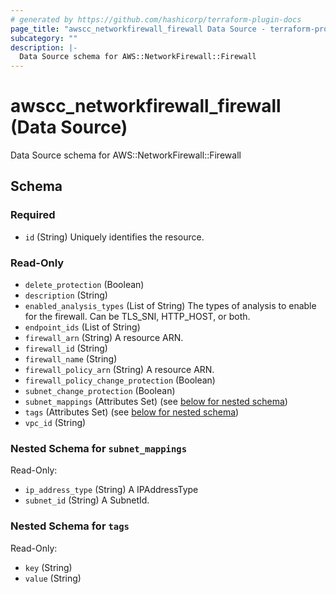 ```yaml
---
# generated by https://github.com/hashicorp/terraform-plugin-docs
page_title: "awscc_networkfirewall_firewall Data Source - terraform-provider-awscc"
subcategory: ""
description: |-
  Data Source schema for AWS::NetworkFirewall::Firewall
---
```


# awscc_networkfirewall_firewall (Data Source)

Data Source schema for AWS::NetworkFirewall::Firewall



<!-- schema generated by tfplugindocs -->
## Schema

### Required

- `id` (String) Uniquely identifies the resource.

### Read-Only

- `delete_protection` (Boolean)
- `description` (String)
- `enabled_analysis_types` (List of String) The types of analysis to enable for the firewall. Can be TLS_SNI, HTTP_HOST, or both.
- `endpoint_ids` (List of String)
- `firewall_arn` (String) A resource ARN.
- `firewall_id` (String)
- `firewall_name` (String)
- `firewall_policy_arn` (String) A resource ARN.
- `firewall_policy_change_protection` (Boolean)
- `subnet_change_protection` (Boolean)
- `subnet_mappings` (Attributes Set) (see [below for nested schema](#nestedatt--subnet_mappings))
- `tags` (Attributes Set) (see [below for nested schema](#nestedatt--tags))
- `vpc_id` (String)

<a id="nestedatt--subnet_mappings"></a>
### Nested Schema for `subnet_mappings`

Read-Only:

- `ip_address_type` (String) A IPAddressType
- `subnet_id` (String) A SubnetId.


<a id="nestedatt--tags"></a>
### Nested Schema for `tags`

Read-Only:

- `key` (String)
- `value` (String)
